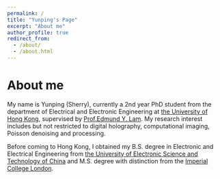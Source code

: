 ```yaml
---
permalink: /
title: "Yunping's Page"
excerpt: "About me"
author_profile: true
redirect_from: 
  - /about/
  - /about.html
---
```

# About me
My name is Yunping (Sherry), currently a 2nd year PhD student from the department of Electrical and Electronic Engineering at [the University of Hong Kong](https://www.hku.hk/), supervised by [Prof.Edmund Y. Lam](https://www.eee.hku.hk/~elam/). My research interest includes but not restricted to digital holography, computational imaging, Poisson denoising and processing.  

Before coming to Hong Kong, I obtained my B.S. degree in Electronic and Electrical Engineering from [the University of Electronic Science and Technology of China](https://en.uestc.edu.cn/) and M.S. degree with distinction from the [Imperial College London](https://www.imperial.ac.uk/). 


